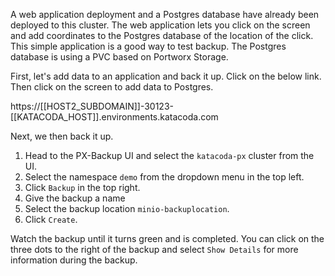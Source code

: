 
A web application deployment and a Postgres database have already been deployed to this cluster. The web application lets you click on the screen and add coordinates to the Postgres database of the location of the click. This simple application is a good way to test backup. The Postgres database is using a PVC based on Portworx Storage.

First, let's add data to an application and back it up. Click on the below link. Then click on the screen to add data to Postgres.

https://[[HOST2_SUBDOMAIN]]-30123-[[KATACODA_HOST]].environments.katacoda.com

Next, we then back it up. 

1. Head to the PX-Backup UI and select the `katacoda-px` cluster from the UI. 
2. Select the namespace `demo` from the dropdown menu in the top left.
3. Click `Backup` in the top right.
4. Give the backup a name
5. Select the backup location `minio-backuplocation`.
5. Click `Create`.

Watch the backup until it turns green and is completed. You can click on the three dots to the right of the backup and select `Show Details` for more information during the backup.
